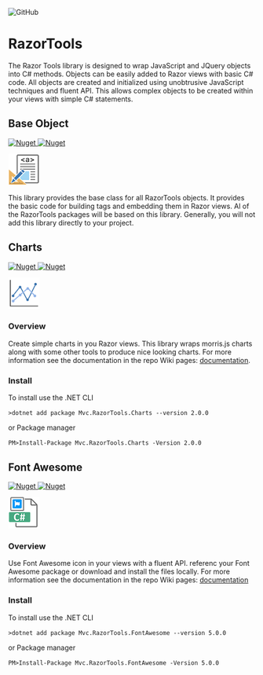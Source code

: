 ![GitHub](https://img.shields.io/github/license/porrey/Razor-Tools?style=for-the-badge)

# RazorTools
The Razor Tools library is designed to wrap JavaScript and JQuery objects into C# methods. Objects can be easily added to Razor views with basic C# code. All objects are created and initialized using unobtrusive JavaScript techniques and fluent API. This allows complex objects to be created within your views with simple C# statements.
## Base Object
[![Nuget](https://img.shields.io/nuget/v/Mvc.RazorTools.Base?label=Mvc.RazorTools.Base%20-%20NuGet&style=for-the-badge)
![Nuget](https://img.shields.io/nuget/dt/Mvc.RazorTools.Base?label=Downloads&style=for-the-badge)](https://www.nuget.org/packages/Mvc.RazorTools.Base/)

![](https://github.com/porrey/Razor-Tools/raw/master/Images/Mvc.RazorTools.Base-64.png)

This library provides the base class for all RazorTools objects. It provides the basic code for building tags and embedding them in Razor views. Al of the RazorTools packages will be based on this library. Generally, you will not add this library directly to your project.
## Charts
[![Nuget](https://img.shields.io/nuget/v/Mvc.RazorTools.Charts?label=Mvc.RazorTools.Charts%20-%20NuGet&style=for-the-badge)
![Nuget](https://img.shields.io/nuget/dt/Mvc.RazorTools.Charts?label=Downloads&style=for-the-badge)](https://www.nuget.org/packages/Mvc.RazorTools.Charts/)

![](https://github.com/porrey/Razor-Tools/raw/master/Images/Mvc.RazorTools.Charts-64.png)
### Overview
Create simple charts in you Razor views. This library wraps morris.js charts along with some other tools to produce nice looking charts. For more information see the documentation in the repo Wiki pages: [documentation](https://github.com/porrey/Razor-Tools/wiki/RazorTools-Charts).
### Install
To install use the .NET CLI

	>dotnet add package Mvc.RazorTools.Charts --version 2.0.0

or Package manager

	PM>Install-Package Mvc.RazorTools.Charts -Version 2.0.0
## Font Awesome
[![Nuget](https://img.shields.io/nuget/v/Mvc.RazorTools.FontAwesome?label=Mvc.RazorTools.FontAwesome%20-%20NuGet&style=for-the-badge)
![Nuget](https://img.shields.io/nuget/dt/Mvc.RazorTools.FontAwesome?label=Downloads&style=for-the-badge)](https://www.nuget.org/packages/Mvc.RazorTools.FontAwesome/)

![](https://github.com/porrey/Razor-Tools/raw/master/Images/Mvc.RazorTools.FontAwesome-64.png)

### Overview
Use Font Awesome icon in your views with a fluent API. referenc your Font Awesome package or download and install the files locally. For more information see the documentation in the repo Wiki pages: [documentation](https://github.com/porrey/Razor-Tools/wiki/RazorTools-Font-Awesome)
### Install
To install use the .NET CLI

	>dotnet add package Mvc.RazorTools.FontAwesome --version 5.0.0

or Package manager

	PM>Install-Package Mvc.RazorTools.FontAwesome -Version 5.0.0
